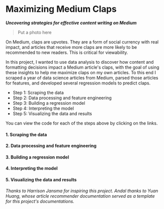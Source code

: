 # Maximizing Medium Claps

**_Uncovering strategies for effective content writing on Medium_**

> Put a photo here

On Medium, claps are upvotes. They are a form of social currency with real impact, and articles that receive more claps are more likely to be recommended to new readers. This is critical for viewability. 

In this project, I wanted to use data analysis to discover how content and formatting decisions impact a Medium article's claps, with the goal of using these insights to help me maximize claps on my own articles. To this end I scraped a year of data science articles from Medium, parsed those articles for features, and developed several regression models to predict claps.

- Step 1: Scraping the data 
- Step 2: Data processing and feature engineering
- Step 3: Building a regression model
- Step 4: Interpreting the model
- Step 5: Visualizing the data and results

You can view the code for each of the steps above by clicking on the links.

#### 1. Scraping the data

#### 2. Data processing and feature engineering

#### 3. Building a regression model

#### 4. Interpreting the model

#### 5. Visualizing the data and results



_Thanks to Harrison Jansma for inspiring this project. Andal thanks to Yuan Huang, whose article recommender documentation served as a template for this project's documentations._
